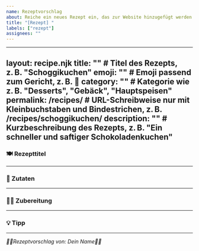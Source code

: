```yaml
---
name: Rezeptvorschlag
about: Reiche ein neues Rezept ein, das zur Website hinzugefügt werden soll
title: "[Rezept] "
labels: ["rezept"]
assignees: ""
---
```


<!-- Bitte fülle alle Felder vollständig aus. -->

---
layout: recipe.njk
title: "" # Titel des Rezepts, z. B. "Schoggikuchen"
emoji: "" # Emoji passend zum Gericht, z. B. 🍫
category: "" # Kategorie wie z. B. "Desserts", "Gebäck", "Hauptspeisen"
permalink: /recipes/ # URL-Schreibweise nur mit Kleinbuchstaben und Bindestrichen, z. B. /recipes/schoggikuchen/
description: "" # Kurzbeschreibung des Rezepts, z. B. "Ein schneller und saftiger Schokoladenkuchen"
---

### 🍽️ Rezepttitel

<!--
Hier einen Satz schreiben, warum das Rezept besonders ist.
-->

---

### 🛒 Zutaten

<!-- Jede Zutat in einer eigenen Zeile mit - davor -->
---

### 👩‍🍳 Zubereitung

<!-- Schritt-für-Schritt-Anleitung nummeriert -->
---

### 💡 Tipp

<!-- Optional: Tipp oder Variante -->
---

_👨‍🍳Rezeptvorschlag von: Dein Name👨‍🍳_
